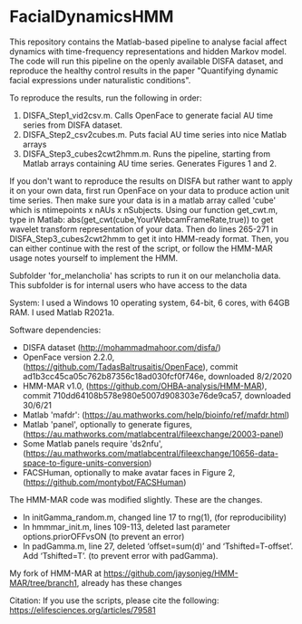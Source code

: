 # FacialDynamicsHMM
This repository contains the Matlab-based pipeline to analyse facial affect dynamics with time-frequency representations and hidden Markov model. The code will run this pipeline on the openly available DISFA dataset, and reproduce the healthy control results in the paper "Quantifying dynamic facial expressions under naturalistic conditions".

To reproduce the results, run the following in order:
1) DISFA_Step1_vid2csv.m. Calls OpenFace to generate facial AU time series from DISFA dataset.
2) DISFA_Step2_csv2cubes.m. Puts facial AU time series into nice Matlab arrays
3) DISFA_Step3_cubes2cwt2hmm.m. Runs the pipeline, starting from Matlab arrays containing AU time series. Generates Figures 1 and 2.

If you don't want to reproduce the results on DISFA but rather want to apply it on your own data, first run OpenFace on your data to produce action unit time series. Then make sure your data is in a matlab array called 'cube' which is ntimepoints x nAUs x nSubjects. Using our function get_cwt.m, type in Matlab: abs(get_cwt(cube,YourWebcamFrameRate,true)) to get wavelet transform representation of your data. Then do lines 265-271 in DISFA_Step3_cubes2cwt2hmm to get it into HMM-ready format. Then, you can either continue with the rest of the script, or follow the HMM-MAR usage notes yourself to implement the HMM.

Subfolder 'for_melancholia' has scripts to run it on our melancholia data. This subfolder is for internal users who have access to the data

System:
I used a Windows 10 operating system, 64-bit, 6 cores, with 64GB RAM. I used Matlab R2021a.

Software dependencies:
- DISFA dataset (http://mohammadmahoor.com/disfa/)
- OpenFace version 2.2.0, (https://github.com/TadasBaltrusaitis/OpenFace), commit ad1b3cc45ca05c762b87356c18ad030fcf0f746e, downloaded 8/2/2020 
- HMM-MAR v1.0, (https://github.com/OHBA-analysis/HMM-MAR), commit 710dd64108b578e980e5007d908303e76de9ca57, downloaded 30/6/21
- Matlab 'mafdr': (https://au.mathworks.com/help/bioinfo/ref/mafdr.html)
- Matlab 'panel', optionally to generate figures, (https://au.mathworks.com/matlabcentral/fileexchange/20003-panel)
- Some Matlab panels require 'ds2nfu', (https://au.mathworks.com/matlabcentral/fileexchange/10656-data-space-to-figure-units-conversion)
- FACSHuman, optionally to make avatar faces in Figure 2, (https://github.com/montybot/FACSHuman)

The HMM-MAR code was modified slightly. These are the changes.
- In initGamma_random.m, changed line 17 to rng(1), (for reproducibility)
- In hmmmar_init.m, lines 109-113, deleted last parameter options.priorOFFvsON (to prevent an error)
- In padGamma.m, line 27, deleted ‘offset=sum(d)’ and ‘Tshifted=T-offset’. Add ‘Tshifted=T’. (to prevent error with padGamma).

My fork of HMM-MAR at https://github.com/jaysonjeg/HMM-MAR/tree/branch1, already has these changes

Citation:
If you use the scripts, please cite the following:
https://elifesciences.org/articles/79581
